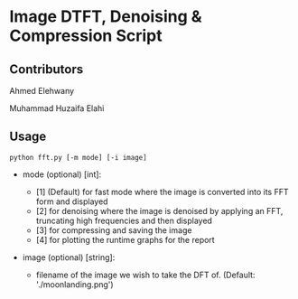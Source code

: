 # Image DTFT, Denoising & Compression Script

## Contributors
Ahmed Elehwany

Muhammad Huzaifa Elahi
 
## Usage
```python fft.py [-m mode] [-i image]```

* mode (optional) [int]:
    - [1] (Default) for fast mode where the image is converted into its FFT form and displayed
    - [2] for denoising where the image is denoised by applying an FFT, truncating high
    frequencies and then displayed
    - [3] for compressing and saving the image
    - [4] for plotting the runtime graphs for the report

* image (optional) [string]: 
    - filename of the image we wish to take the DFT of. (Default: './moonlanding.png')

